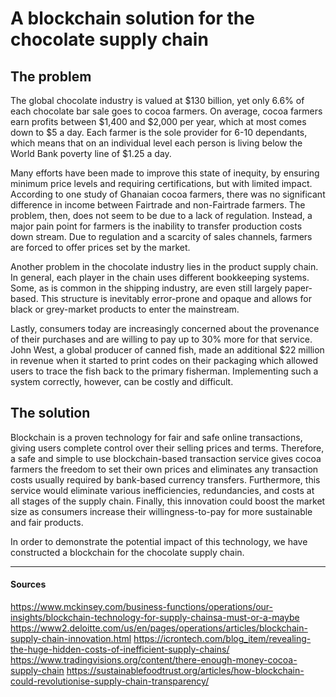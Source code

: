 # A blockchain solution for the chocolate supply chain

## The problem

The global chocolate industry is valued at $130 billion, yet only 6.6% of each chocolate bar sale goes 
to cocoa farmers. On average, cocoa farmers earn profits between $1,400 and $2,000 per year, 
which at most comes down to $5 a day. Each farmer is the sole provider for 6-10 dependants, 
which means that on an individual level each person is living below the World Bank poverty line of $1.25 a day.


Many efforts have been made to improve this state of inequity, by ensuring minimum price 
levels and requiring certifications, but with limited impact. According to one study of Ghanaian cocoa farmers, 
there was no significant difference in income between Fairtrade and non-Fairtrade farmers. The problem, then, does
not seem to be due to a lack of regulation. Instead, a major pain point for farmers is the inability to 
transfer production costs down stream. Due to regulation and a scarcity of sales channels, farmers are forced
to offer prices set by the market. 

Another problem in the chocolate industry lies in the product supply chain. In general, each player in the chain
uses different bookkeeping systems. Some, as is common in the shipping industry, are even still largely paper-based.
This structure is inevitably error-prone and opaque and allows for black or grey-market products to enter 
the mainstream.

Lastly, consumers today are increasingly concerned about the provenance of their purchases and are 
willing to pay up to 30% more for that service. John West, a global producer of canned fish, made an additional
$22 million in revenue when it started to print codes on their packaging which allowed users to trace the fish
back to the primary fisherman. Implementing such a system correctly, however, can be costly and difficult.

## The solution

Blockchain is a proven technology for fair and safe online transactions, giving users complete control over their
selling prices and terms. Therefore, a safe and simple to use blockchain-based transaction service gives cocoa farmers
the freedom to set their own prices and eliminates any transaction costs usually required by bank-based
currency transfers. Furthermore, this service would eliminate various inefficiencies, redundancies, and costs
at all stages of the supply chain. Finally, this innovation could boost the market size as consumers increase
their willingness-to-pay for more sustainable and fair products.

In order to demonstrate the potential impact of this technology, we have constructed a blockchain for the 
chocolate supply chain.

---

#### Sources

https://www.mckinsey.com/business-functions/operations/our-insights/blockchain-technology-for-supply-chainsa-must-or-a-maybe
https://www2.deloitte.com/us/en/pages/operations/articles/blockchain-supply-chain-innovation.html
https://icrontech.com/blog_item/revealing-the-huge-hidden-costs-of-inefficient-supply-chains/
https://www.tradingvisions.org/content/there-enough-money-cocoa-supply-chain
https://sustainablefoodtrust.org/articles/how-blockchain-could-revolutionise-supply-chain-transparency/